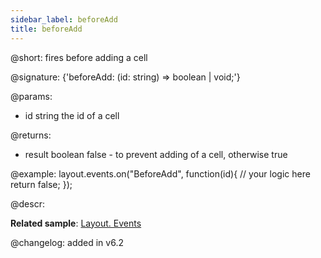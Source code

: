 ```yaml
---
sidebar_label: beforeAdd
title: beforeAdd
---          
```


@short: fires before adding a cell

@signature: {'beforeAdd: (id: string) => boolean | void;'}

@params:
- id		string		the id of a cell

@returns:
- result	boolean		false - to prevent adding of a cell, otherwise true

@example:
layout.events.on("BeforeAdd", function(id){
	// your logic here
    return false;
});

@descr:

**Related sample**: [Layout. Events](https://snippet.dhtmlx.com/fyxw0map)

@changelog:
added in v6.2
